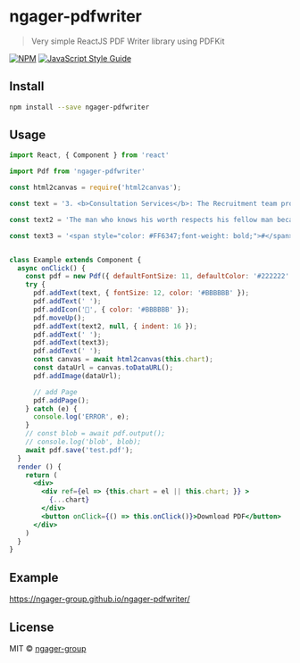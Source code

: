 # ngager-pdfwriter

> Very simple ReactJS PDF Writer library using PDFKit

[![NPM](https://img.shields.io/npm/v/ngager-pdfwriter.svg)](https://www.npmjs.com/package/ngager-pdfwriter) [![JavaScript Style Guide](https://img.shields.io/badge/code_style-standard-brightgreen.svg)](https://standardjs.com)

## Install

```bash
npm install --save ngager-pdfwriter
```

## Usage

```jsx
import React, { Component } from 'react'

import Pdf from 'ngager-pdfwriter'

const html2canvas = require('html2canvas');

const text = '3. <b>Consultation Services</b>: The Recruitment team provides <b>consultation on </b>new and replacement positions - hiring  –  process, salary<b> range, </b> hehehe<br><br>   <b>availability, possible</b> challenges/risks and strategies <br>to close the roles.';

const text2 = 'The man who knows his worth respects his fellow man because he respects himself first. He does not boast; is not self-seeking; nor does he force his personal opinion on others.';

const text3 = '<span style="color: #FF6347;font-weight: bold;">#</span> What website or app has completely changed your life for better or for worse?'


class Example extends Component {
  async onClick() {
    const pdf = new Pdf({ defaultFontSize: 11, defaultColor: '#222222' });
    try {
      pdf.addText(text, { fontSize: 12, color: '#BBBBBB' });
      pdf.addText(' ');
      pdf.addIcon('', { color: '#BBBBBB' });
      pdf.moveUp();
      pdf.addText(text2, null, { indent: 16 });
      pdf.addText(' ');
      pdf.addText(text3);
      pdf.addText(' ');
      const canvas = await html2canvas(this.chart);
      const dataUrl = canvas.toDataURL();
      pdf.addImage(dataUrl);

      // add Page
      pdf.addPage();
    } catch (e) {
      console.log('ERROR', e);
    }
    // const blob = await pdf.output();
    // console.log('blob', blob);
    await pdf.save('test.pdf');
  }
  render () {
    return (
      <div>
        <div ref={el => {this.chart = el || this.chart; }} >
          {...chart}
        </div>
        <button onClick={() => this.onClick()}>Download PDF</button>
      </div>
    )
  }
}
```
## Example
https://ngager-group.github.io/ngager-pdfwriter/

## License

MIT © [ngager-group](https://github.com/ngager-group)
